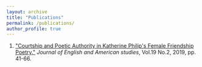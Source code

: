 ```yaml
---
layout: archive
title: "Publications"
permalink: /publications/
author_profile: true
---
```



1. ["Courtship and Poetic Authority in Katherine Philip's Female Friendship Poetry."](http://www.riss.kr/search/detail/DetailView.do?p_mat_type=1a0202e37d52c72d&control_no=f2ae83606b08a6a947de9c1710b0298d&keyword=courtship%20and%20poetic%20authority) *Journal of English and American studies*, Vol.19 No.2, 2019, pp. 41-66.
